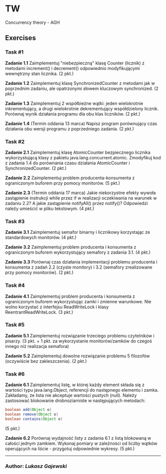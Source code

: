 # TW
Concurrency theory - AGH

## Exercises

### Task #1

**Zadanie 1.1**
Zaimplementuj "niebezpieczną" klasę Counter (licznik) z metodami increment() i decrement() odpowiednio modyfikującymi wewnętrzny stan licznika. (2 pkt.)

**Zadanie 1.2**
Zaimplementuj klasę SynchronizedCounter z metodami jak w poprzednim zadaniu, ale opatrzonymi słowem kluczowym synchronized. (2 pkt.)

**Zadanie 1.3**
Zaimplementuj 2 współbieżne wątki: jeden wielokrotnie inkrementujący, a drugi wielokrotnie dekrementujący współdzielony licznik. Porównaj wynik działania programu dla obu klas liczników. (2 pkt.)

**Zadanie 1.4**
(Termin oddania 13 marca) Napisz program porównujący czas działania obu wersji programu z poprzedniego zadania. (2 pkt.)

### Task #2

**Zadanie 2.1**
Zaimplementuj klasę AtomicCounter bezpiecznego licznika wykorzystującą klasy z pakietu java.lang.concurrent.atomic. Zmodyfikuj kod z zadania 1.4 do porównania czasu działania AtomicCounter i SynchronizedCounter. (2 pkt.)

**Zadanie 2.2**
Zaimplementuj problem producenta-konsumenta z ograniczonym buforem przy pomocy monitorów. (5 pkt.)

**Zadanie 2.3**
(Termin oddania 17 marca) Jakie niekorzystne efekty wywoła zastąpienie instrukcji while przez if w realizacji oczekiwania na warunek w zadaniu 2.2? A jakie zastąpienie notifyAll() przez notify()? Odpowiedzi należy umieścić w pliku tekstowym. (4 pkt.)

### Task #3

**Zadanie 3.1**
Zaimplementuj semafor binarny i licznikowy korzystając ze standardowych monitorów. (4 pkt.)

**Zadanie 3.2**
Zaimplementuj problem producenta i konsumenta z ograniczonym buforem wykorzystujący semafory z zadania 3.1. (4 pkt.)

**Zadanie 3.3**
Porównaj czas działania implementacji problemu producenta i konsumenta z zadań 2.2 (czyste monitory) i 3.2 (semafory zrealizowane przy pomocy monitorów). (2 pkt.)

### Task #4

**Zadanie 4.1**
Zaimplementuj problem producenta i konsumenta z ograniczonym buforem wykorzystując zamki i zmienne warunkowe. Nie wolno korzystać z interfejsu ReadWriteLock i klasy ReentrantReadWriteLock. (3 pkt.)

### Task #5

**Zadanie 5.1**
Zaimplementuj rozwiązanie trzeciego problemu czytelników i pisarzy. (3 pkt. + 1 pkt. za wykorzystanie monitorów/zamków do czegoś innego niż realizacja semafora)

**Zadanie 5.2**
Zaimplementuj dowolne rozwiązanie problemu 5 filozofów (oczywiście bez zakleszczenia). (2 pkt.)

### Task #6

**Zadanie 6.1**
Zaimplementuj listę, w której każdy element składa się z wartości typu java.lang.Object, referencji do następnego elementu i zamka. Zakładamy, że lista nie akceptuje wartości pustych (null). Należy zastosować blokowanie drobnoziarniste w następujących metodach:

```java
boolean add(Object o)
boolean remove(Object o)
boolean contains(Object o)
```
(5 pkt.)

**Zadanie 6.2**
Porównaj wydajność listy z zadania 6.1 z listą blokowaną w całości jednym zamkiem. Wykonaj pomiary w zależności od liczby wątków operujących na liście - przygotuj odpowiednie wykresy. (5 pkt.)

---

### Author: *Lukasz Gajewski*
